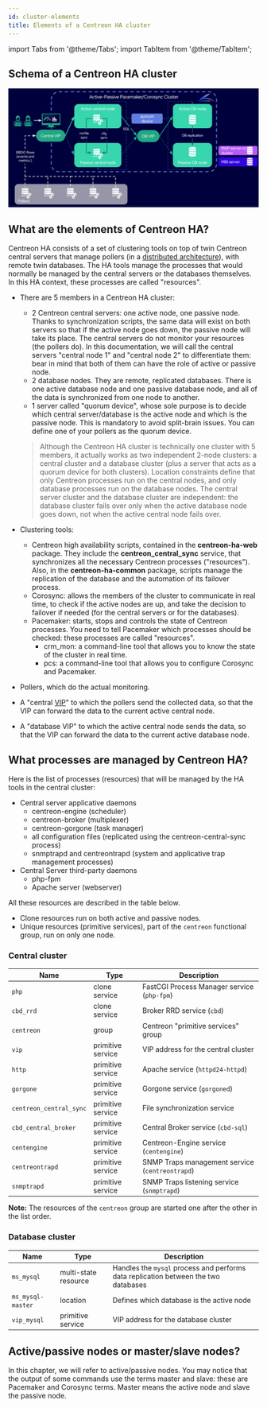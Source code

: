 ```yaml
---
id: cluster-elements
title: Elements of a Centreon HA cluster
---
```

import Tabs from '@theme/Tabs';
import TabItem from '@theme/TabItem';

## Schema of a Centreon HA cluster

![image](../../assets/integrations/centreon-ha/centreon-ha.png)

## What are the elements of Centreon HA?

Centreon HA consists of a set of clustering tools on top of twin Centreon central servers that manage pollers (in a [distributed architecture](https://docs.centreon.com/docs/installation/architectures/#distributed-architecture)), with remote twin databases. The HA tools manage the processes that would normally be managed by the central servers or the databases themselves. In this HA context, these processes are called "resources".

* There are 5 members in a Centreon HA cluster:

   * 2 Centreon central servers: one active node, one passive node. Thanks to synchronization scripts, the same data will exist on both servers so that if the active node goes down, the passive node will take its place. The central servers do not monitor your resources (the pollers do). In this documentation, we will call the central servers "central node 1" and "central node 2" to differentiate them: bear in mind that both of them can have the role of active or passive node.
   * 2 database nodes. They are remote, replicated databases. There is one active database node and one passive database node, and all of the data is synchronized from one node to another.
   * 1 server called "quorum device", whose sole purpose is to decide which central server/database is the active node and which is the passive node. This is mandatory to avoid split-brain issues. You can define one of your pollers as the quorum device.

   > Although the Centreon HA cluster is technically one cluster with 5 members, it actually works as two independent 2-node clusters: a central cluster and a database cluster (plus a server that acts as a quorum device for both clusters). Location constraints define that only Centreon processes run on the central nodes, and only database processes run on the database nodes. The central server cluster and the database cluster are independent: the database cluster fails over only when the active database node goes down, not when the active central node fails over.

* Clustering tools:
   - Centreon high availability scripts, contained in the **centreon-ha-web** package. They include the **centreon_central_sync** service, that synchronizes all the necessary Centreon processes ("resources"). Also, in the **centreon-ha-common** package, scripts manage the replication of the database and the automation of its failover process.
   - Corosync: allows the members of the cluster to communicate in real time, to check if the active nodes are up, and take the decision to failover if needed (for the central servers or for the databases).
   - Pacemaker: starts, stops and controls the state of Centreon processes. You need to tell Pacemaker which processes should be checked: these processes are called "resources".
      - crm_mon: a command-line tool that allows you to know the state of the cluster in real time.
      - pcs: a command-line tool that allows you to configure Corosync and Pacemaker.

* Pollers, which do the actual monitoring.

* A "central [VIP](https://docs.centreon.com/docs/resources/glossary/#vip)" to which the pollers send the collected data, so that the VIP can forward the data to the current active central node.

* A "database VIP" to which the active central node sends the data, so that the VIP can forward the data to the current active database node.

## What processes are managed by Centreon HA?

Here is the list of processes (resources) that will be managed by the HA tools in the central cluster:

* Central server applicative daemons
  * centreon-engine (scheduler)
  * centreon-broker (multiplexer)
  * centreon-gorgone (task manager)
  * all configuration files (replicated using the centreon-central-sync process)
  * snmptrapd and centreontrapd (system and applicative trap management processes)
* Central Server third-party daemons
  * php-fpm
  * Apache server (webserver)

All these resources are described in the table below.

* Clone resources run on both active and passive nodes.
* Unique resources (primitive services), part of the `centreon` functional group, run on only one node.

### Central cluster

| Name                    | Type                 | Description                                          |
| ----------------------- | -------------------- | ---------------------------------------------------- |
| `php`                   | clone service        | FastCGI Process Manager service (`php-fpm`)          |
| `cbd_rrd`               | clone service        | Broker RRD service (`cbd`)                           |
| `centreon`              | group                | Centreon "primitive services" group                  |
| `vip`                   | primitive service    | VIP address for the central cluster                  |
| `http`                  | primitive service    | Apache service (`httpd24-httpd`)                     |
| `gorgone`               | primitive service    | Gorgone service (`gorgoned`)                         |
| `centreon_central_sync` | primitive service    | File synchronization service                         |
| `cbd_central_broker`    | primitive service    | Central Broker service (`cbd-sql`)                   |
| `centengine`            | primitive service    | Centreon-Engine service (`centengine`)               |
| `centreontrapd`         | primitive service    | SNMP Traps management service (`centreontrapd`)      |
| `snmptrapd`             | primitive service    | SNMP Traps listening service (`snmptrapd`)           |

**Note:** The resources of the `centreon` group are started one after the other in the list order.

### Database cluster

| Name                    | Type                 | Description                                          |
| ----------------------- | -------------------- | ---------------------------------------------------- |
| `ms_mysql`              | multi-state resource | Handles the `mysql` process and performs data replication between the two databases     |
| `ms_mysql-master`       | location             | Defines which database is the active node            |
| `vip_mysql`             | primitive service    | VIP address for the database cluster                 |

## Active/passive nodes or master/slave nodes?

In this chapter, we will refer to active/passive nodes. You may notice that the output of some commands use the terms master and slave: these are Pacemaker and Corosync terms. Master means the active node and slave the passive node.